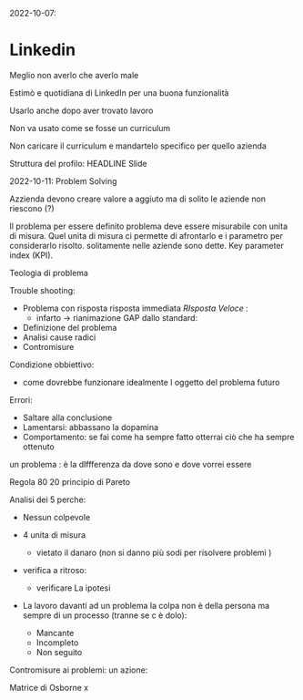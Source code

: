 2022-10-07:

# Linkedin


Meglio non averlo che averlo male 

Estimò e quotidiana di LinkedIn per una buona funzionalità 

Usarlo anche dopo aver trovato lavoro 

Non va usato come se fosse un curriculum 

Non caricare il curriculum e mandartelo specifico per quello azienda 


Struttura del profilo: HEADLINE
Slide



2022-10-11: Problem Solving  

Azzienda devono creare valore a aggiuto ma di solito le aziende non riescono (?) 


Il problema per essere definito problema deve essere misurabile con unita di misura. Quel unita di misura  ci permette di afrontarlo e i parametro per considerarlo risolto. solitamente nelle aziende sono dette. Key parameter index (KPI).

Teologia  di problema 

Trouble shooting:
- Problema con risposta risposta immediata _RIsposta Veloce_ :
	- infarto -> rianimazione
GAP dallo standard: 
- Definizione del problema
- Analisi cause radici
- Contromisure 

Condizione obbiettivo:
- come dovrebbe funzionare idealmente l oggetto del problema futuro



Errori:
- Saltare alla conclusione 
- Lamentarsi:  abbassano la dopamina
- Comportamento: se fai come ha sempre fatto otterrai ciò che ha sempre ottenuto 



un problema : è la dIffferenza da dove sono e dove vorrei essere 




Regola 80 20 principio di Pareto 


Analisi dei 5 perche:
- Nessun colpevole 
- 4 unita di misura 
	- vietato il danaro (non si danno più sodi per risolvere problemi )
- verifica a ritroso:
	- verificare La ipotesi 

- La lavoro davanti ad un problema la colpa non è della persona ma sempre di un processo (tranne se c è dolo):
	- Mancante
	- Incompleto 
	- Non seguito



Contromisure ai problemi: un azione:

Matrice di Osborne x